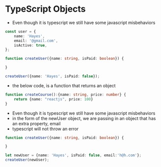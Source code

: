 # TypeScript Objects

- Even though it is typescript we still have some javascript misbehaviors

```typescript
const user = {
    name: 'Hayes',
    email: '@gmail.com',
    isActive: true,
};  

function createUser({name: string, isPaid: boolean}) {

}

createUser({name: 'Hayes', isPaid: false});
```
- the below code, is a function that returns an object

```typescript
function createCourse():{name: string, price: number} {
    return {name: "reactjs", price: 100}
}
```

- Even though it is typescript we still have some javascript misbehaviors
- in the form of the newUser object, we are passing in an object that has an extra property, email
- typescript will not throw an error

```typescript
function createUser({name: string, isPaid: boolean}) {

}

let newUser = {name: 'Hayes', isPaid: false, email:'h@h.com'};
createUser(newUser); 

```




